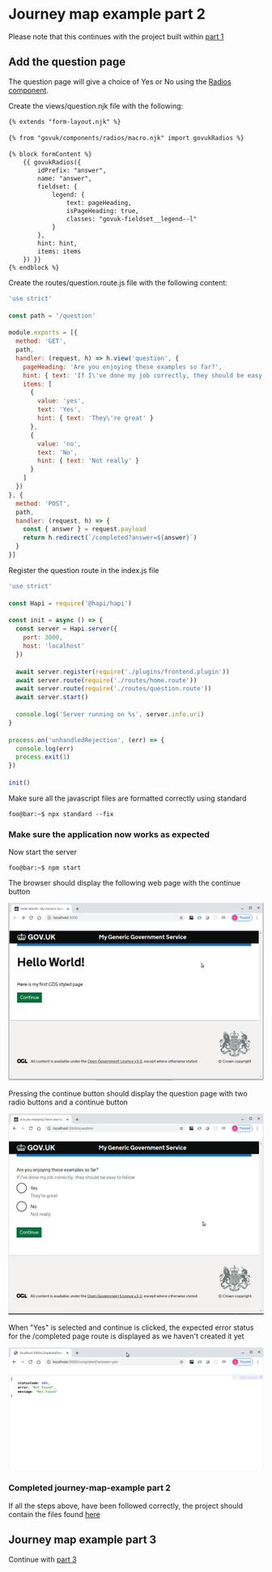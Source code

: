 # Journey map example part 2
Please note that this continues with the project built within [part 1](../journey-map-example-1/README.md)

## Add the question page 
The question page will give a choice of Yes or No using the [Radios component](https://design-system.service.gov.uk/components/radios/).

Create the views/question.njk file with the following:
```twig
{% extends "form-layout.njk" %}

{% from "govuk/components/radios/macro.njk" import govukRadios %}

{% block formContent %}
    {{ govukRadios({
        idPrefix: "answer",
        name: "answer",
        fieldset: {
            legend: {
                text: pageHeading,
                isPageHeading: true,
                classes: "govuk-fieldset__legend--l"
            }
        },
        hint: hint,
        items: items
    }) }}
{% endblock %}
```

Create the routes/question.route.js file with the following content:
```js
'use strict'

const path = '/question'

module.exports = [{
  method: 'GET',
  path,
  handler: (request, h) => h.view('question', {
    pageHeading: 'Are you enjoying these examples so far?',
    hint: { text: 'If I\'ve done my job correctly, they should be easy to follow' },
    items: [
      {
        value: 'yes',
        text: 'Yes',
        hint: { text: 'They\'re great' }
      },
      {
        value: 'no',
        text: 'No',
        hint: { text: 'Not really' }
      }
    ]
  })
}, {
  method: 'POST',
  path,
  handler: (request, h) => {
    const { answer } = request.payload
    return h.redirect(`/completed?answer=${answer}`)
  }
}]
```

Register the question route in the index.js file
```js
'use strict'

const Hapi = require('@hapi/hapi')

const init = async () => {
  const server = Hapi.server({
    port: 3000,
    host: 'localhost'
  })

  await server.register(require('./plugins/frontend.plugin'))
  await server.route(require('./routes/home.route'))
  await server.route(require('./routes/question.route'))
  await server.start()

  console.log('Server running on %s', server.info.uri)
}

process.on('unhandledRejection', (err) => {
  console.log(err)
  process.exit(1)
})

init()
``` 

Make sure all the javascript files are formatted correctly using standard
```console
foo@bar:~$ npx standard --fix
```

### Make sure the application now works as expected

Now start the server
```console
foo@bar:~$ npm start
```

The browser should display the following web page with the continue button

![alt text](../screen-shots/home.png "home page")

Pressing the continue button should display the question page with two radio buttons and a continue button

![alt text](../screen-shots/question.png "question page")

When "Yes" is selected and continue is clicked, the expected error status for the /completed page route is displayed as we haven't created it yet

![alt text](https://raw.githubusercontent.com/DEFRA/hapi-govuk-examples/master/journey-map-examples/screen-shots/completed(404).png "completed page missing")

### Completed journey-map-example part 2
If all the steps above, have been followed correctly, the project should contain the files found [here](.)

## Journey map example part 3
Continue with [part 3](../journey-map-example-3/README.md)